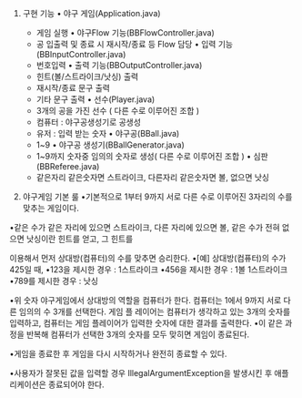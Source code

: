 1. 구현 기능
   • 야구 게임(Application.java)
     - 게임 실행
   • 야구Flow 기능(BBFlowController.java)
     - 공 입출력 및 종료 시 재시작/종료 등 Flow 담당
   • 입력 기능(BBInputController.java)
     - 번호입력
   • 출력 기능(BBOutputController.java)
     - 힌트(볼/스트라이크/낫싱) 출력
     - 재시작/종료 문구 출력
     - 기타 문구 출력
   • 선수(Player.java)
     - 3개의 공을 가진 선수 ( 다른 수로 이루어진 조합 )
     - 컴퓨터 : 야구공생성기로 공생성
     - 유저 : 입력 받는 숫자
   • 야구공(BBall.java)
     - 1~9
   • 야구공 생성기(BBallGenerator.java)
     - 1~9까지 숫자중 임의의 숫자로 생성( 다른 수로 이루어진 조합 )
   • 심판(BBReferee.java)
     - 같은자리 같은숫자면 스트라이크, 다른자리 같은숫자면 볼, 없으면 낫싱

2. 야구게임 기본 룰
•기본적으로 1부터 9까지 서로 다른 수로 이루어진 3자리의 수를 맞추는 게임이다.

•같은 수가 같은 자리에 있으면 스트라이크, 다른 자리에 있으면 볼, 같은 수가 전혀 없으면 낫싱이란 힌트를 얻고, 그 힌트를

이용해서 먼저 상대방(컴퓨터)의 수를 맞추면 승리한다. •[예] 상대방(컴퓨터)의 수가 425일 때,
•123을 제시한 경우 : 1스트라이크 •456을 제시한 경우 : 1볼 1스트라이크 •789를 제시한 경우 : 낫싱

•위 숫자 야구게임에서 상대방의 역할을 컴퓨터가 한다. 컴퓨터는 1에서 9까지 서로 다른 임의의 수 3개를 선택한다. 
 게임 플 레이어는 컴퓨터가 생각하고 있는 3개의 숫자를 입력하고, 컴퓨터는 게임 플레이어가 입력한 숫자에 대한 결과를 출력한다.
•이 같은 과정을 반복해 컴퓨터가 선택한 3개의 숫자를 모두 맞히면 게임이 종료된다.

•게임을 종료한 후 게임을 다시 시작하거나 완전히 종료할 수 있다.

•사용자가 잘못된 값을 입력할 경우 IllegalArgumentException을 발생시킨 후 애플리케이션은 종료되어야 한다.
